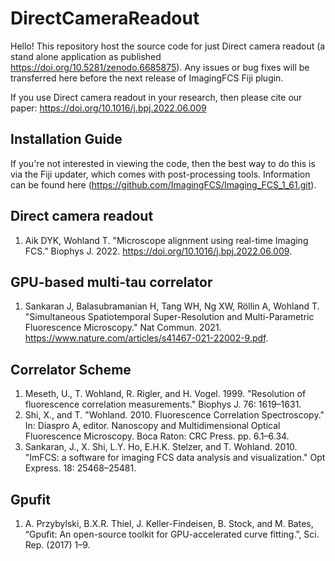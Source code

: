 # DirectCameraReadout
Hello! This repository host the source code for just Direct camera readout (a stand alone application as published https://doi.org/10.5281/zenodo.6685875). Any issues or bug fixes will be transferred here before the next release of ImagingFCS Fiji plugin.

If you use Direct camera readout in your research, then please cite our paper: https://doi.org/10.1016/j.bpj.2022.06.009

## Installation Guide
If you're not interested in viewing the code, then the best way to do this is via the Fiji updater, which comes with post-processing tools. Information can be found here (https://github.com/ImagingFCS/Imaging_FCS_1_61.git).

## Direct camera readout
1. Aik DYK, Wohland T. "Microscope alignment using real-time Imaging FCS." Biophys J. 2022. https://doi.org/10.1016/j.bpj.2022.06.009.

## GPU-based multi-tau correlator
1. Sankaran J, Balasubramanian H, Tang WH, Ng XW, Röllin A, Wohland T. "Simultaneous Spatiotemporal Super-Resolution and Multi-Parametric Fluorescence Microscopy." Nat Commun. 2021. https://www.nature.com/articles/s41467-021-22002-9.pdf.

## Correlator Scheme
1. Meseth, U., T. Wohland, R. Rigler, and H. Vogel. 1999. "Resolution of fluorescence correlation measurements." Biophys J. 76: 1619–1631.
2. Shi, X., and T. "Wohland. 2010. Fluorescence Correlation Spectroscopy." In: Diaspro A, editor. Nanoscopy and Multidimensional Optical Fluorescence Microscopy. Boca Raton: CRC Press. pp. 6.1–6.34.
3. Sankaran, J., X. Shi, L.Y. Ho, E.H.K. Stelzer, and T. Wohland. 2010. "ImFCS: a software for imaging FCS data analysis and visualization." Opt Express. 18: 25468–25481.

## Gpufit
1. A. Przybylski, B.X.R. Thiel, J. Keller-Findeisen, B. Stock, and M. Bates, “Gpufit: An open-source toolkit for GPU-accelerated curve fitting.”, Sci. Rep. (2017) 1–9.
